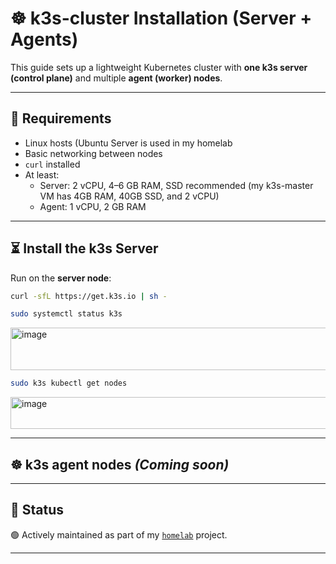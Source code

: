 # ☸ k3s-cluster Installation (Server + Agents)

This guide sets up a lightweight Kubernetes cluster with **one k3s server (control plane)** and multiple **agent (worker) nodes**.

---

## 🔧 Requirements
- Linux hosts (Ubuntu Server is used in my homelab
- Basic networking between nodes
- `curl` installed
- At least:
  - Server: 2 vCPU, 4–6 GB RAM, SSD recommended (my k3s-master VM has 4GB RAM, 40GB SSD, and 2 vCPU)
  - Agent: 1 vCPU, 2 GB RAM

---

## ⏳ Install the k3s Server
Run on the **server node**:
```bash
curl -sfL https://get.k3s.io | sh -
```

```bash
sudo systemctl status k3s
```

<img width="640" height="68" alt="image" src="https://github.com/user-attachments/assets/4d8a9485-b538-4b3e-be59-dd8d0695a01a" />

```bash
sudo k3s kubectl get nodes
```

<img width="539" height="51" alt="image" src="https://github.com/user-attachments/assets/c463e68c-509f-463e-a20a-d70ff1fe71c0" />

---
## ☸️ k3s agent nodes *(Coming soon)*

---
## 🚧 Status

🟢 Actively maintained as part of my [`homelab`](https://github.com/raoulmoise/homelab) project.

---
